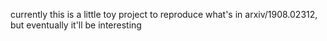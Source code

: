 currently this is a little toy project to reproduce what's in arxiv/1908.02312, but eventually it'll be interesting
